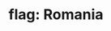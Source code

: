 ---
layout: flags
title: "flag: Romania"
emoji: flag_romania
permalink: 🇷🇴.html
image: assets/img/3moji/flag_romania.png
---